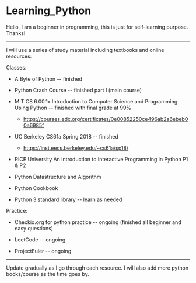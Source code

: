 # Learning_Python

Hello, I am a beginner in programming, this is just for self-learning purpose.
Thanks!

---
I will use a series of study material including textbooks and online resources:

Classes:
- A Byte of Python -- finished

- Python Crash Course -- finished part I (main course)

- MIT CS 6.00.1x Introduction to Computer Science and Programming Using Python -- finished with final grade at 99%
  * https://courses.edx.org/certificates/0e00852250ce496ab2a6ebeb00a6985f

- UC Berkeley CS61a Spring 2018 -- finished
  * https://inst.eecs.berkeley.edu/~cs61a/sp18/

- RICE University An Introduction to Interactive Programming in Python P1 & P2

- Python Datastructure and Algorithm

- Python Cookbook

- Python 3 standard library -- learn as needed

Practice:
- Checkio.org for python practice -- ongoing (finished all beginner and easy questions)

- LeetCode -- ongoing

- ProjectEuler -- ongoing


---
Update gradually as I go through each resource.
I will also add more python books/course as the time goes by.
